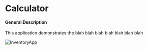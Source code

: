 # Calculator
#### General Description
This application demonstrates the blah blah blah blah blah blah blah

![InventoryApp](https://github.com/Raerin/Qt-Calculator/blob/master/calc.png)
